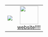 <div align="center">
  <table>
    <tr> 
      <td align="center">
        <img src="https://spotify-github-profile.kittinanx.com/api/view?uid=vittor.marx&cover_image=true&theme=novatorem&show_offline=false&background_color=121212&interchange=false&bar_color=58a6ff"/>  
      </td>
      <td align="center">
        <a href="https://x.com/kojimawhore"><img src="https://github.com/xyz2094/vittordallacqua/blob/main/mikuuu.gif" width=60 /></a>
        <br>
        <a href="https://xyz2094.github.io/">website!!!!</a>
       </td>
    </tr>
  </table>
</div>

